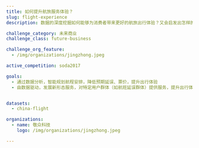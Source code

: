 ```yaml
---
title: 如何提升航旅服务体验？
slug: flight-experience
description: 数据的深度挖掘如何能够为消费者带来更好的航旅出行体验？又会启发出怎样的创新服务业态？

challenge_category: 未来商业
challenge_class: future-business

challenge_org_feature: 
  - /img/organizations/jingzhong.jpeg

active_competition: soda2017

goals:
  - 通过数据分析，智能规划航程安排，降低预期延误、票价，提升出行体验
  - 由数据驱动，发展新形态服务，对特定用户群体（如航班延误群体）提供服务，提升出行体验


datasets:
  - china-flight

organizations:
  - name: 敬众科技
    logo: /img/organizations/jingzhong.jpeg

---
```


